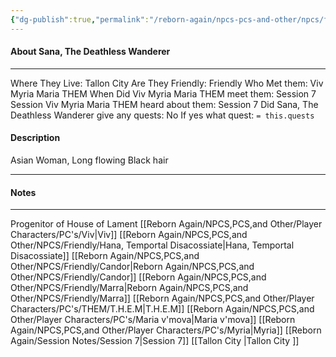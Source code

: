 ```yaml
---
{"dg-publish":true,"permalink":"/reborn-again/npcs-pcs-and-other/npcs/friendly/sana-the-deathless-wanderer/"}
---
```



#### About Sana, The Deathless Wanderer
---
Where They Live: Tallon City 
Are They Friendly: Friendly 
Who Met them: Viv Myria Maria THEM
When Did Viv Myria Maria THEM meet them: Session 7
Session Viv Myria Maria THEM heard about them: Session 7
Did Sana, The Deathless Wanderer give any quests: No
	If yes what quest: `= this.quests`


#### Description
Asian Woman, Long flowing Black hair

---

#### Notes
---
Progenitor of House of Lament 
[[Reborn Again/NPCS,PCS,and Other/Player Characters/PC's/Viv\|Viv]]
[[Reborn Again/NPCS,PCS,and Other/NPCS/Friendly/Hana, Temportal Disacossiate\|Hana, Temportal Disacossiate]]
[[Reborn Again/NPCS,PCS,and Other/NPCS/Friendly/Candor\|Reborn Again/NPCS,PCS,and Other/NPCS/Friendly/Candor]]
[[Reborn Again/NPCS,PCS,and Other/NPCS/Friendly/Marra\|Reborn Again/NPCS,PCS,and Other/NPCS/Friendly/Marra]]
[[Reborn Again/NPCS,PCS,and Other/Player Characters/PC's/THEM/T.H.E.M\|T.H.E.M]]
[[Reborn Again/NPCS,PCS,and Other/Player Characters/PC's/Maria v'mova\|Maria v'mova]]
[[Reborn Again/NPCS,PCS,and Other/Player Characters/PC's/Myria\|Myria]]
[[Reborn Again/Session Notes/Session 7\|Session 7]]
[[Tallon City \|Tallon City ]]

